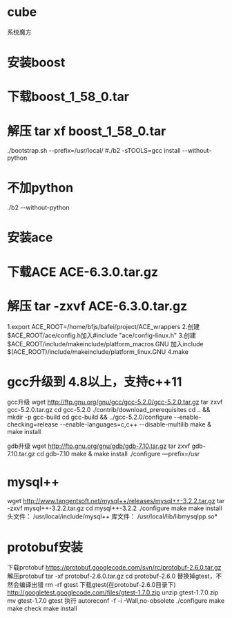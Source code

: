 # cube
系统魔方

# 安装boost
# 下载boost_1_58_0.tar 
# 解压 tar xf boost_1_58_0.tar
./bootstrap.sh --prefix=/usr/local/
#./b2 -sTOOLS=gcc install --without-python
# 不加python
./b2 --without-python


# 安装ace
# 下载ACE ACE-6.3.0.tar.gz
# 解压 tar -zxvf ACE-6.3.0.tar.gz
1.export ACE_ROOT=/home/bfjs/bafei/project/ACE_wrappers
2.创建$ACE_ROOT/ace/config.h加入#include "ace/config-linux.h"
3.创建$ACE_ROOT/include/makeinclude/platform_macros.GNU 加入include $(ACE_ROOT)/include/makeinclude/platform_linux.GNU
4.make


# gcc升级到 4.8以上，支持c++11
gcc升级
wget http://ftp.gnu.org/gnu/gcc/gcc-5.2.0/gcc-5.2.0.tar.gz
tar zxvf gcc-5.2.0.tar.gz
cd gcc-5.2.0
./contrib/download_prerequisites
cd .. && mkdir -p gcc-build
cd gcc-build && ../gcc-5.2.0/configure --enable-checking=release --enable-languages=c,c++ --disable-multilib
make & make install

gdb升级
wget http://ftp.gnu.org/gnu/gdb/gdb-7.10.tar.gz
tar zxvf gdb-7.10.tar.gz
cd gdb-7.10
make & make install
./configure —prefix=/usr

# mysql++
wget http://www.tangentsoft.net/mysql++/releases/mysql++-3.2.2.tar.gz
tar -zxvf mysql++-3.2.2.tar.gz
cd mysql++-3.2.2
./configure
make
make install
头文件：
/usr/local/include/mysql++
库文件：
/usr/local/lib/libmysqlpp.so*

# protobuf安装
下载protobuf
https://protobuf.googlecode.com/svn/rc/protobuf-2.6.0.tar.gz
解压protobuf
tar -xf protobuf-2.6.0.tar.gz
cd protobuf-2.6.0
替换掉gtest，不然会编译出错
rm -rf gtest
下载gtest(在protobuf-2.6.0目录下)
http://googletest.googlecode.com/files/gtest-1.7.0.zip
unzip gtest-1.7.0.zip
mv gtest-1.7.0 gtest
执行
autoreconf -f -i -Wall,no-obsolete
./configure
make
make check
make install